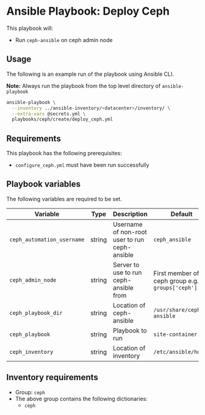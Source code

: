 # Ansible Playbook: Deploy Ceph

This playbook will:

- Run `ceph-ansible` on ceph admin node

## Usage

The following is an example run of the playbook using Ansible CLI.

**Note:** Always run the playbook from the top level directory of `ansible-playbook`

```sh
ansible-playbook \
  --inventory ../ansible-inventory/<datacenter>/inventory/ \
  --extra-vars @secrets.yml \
  playbooks/ceph/create/deploy_ceph.yml
```

## Requirements

This playbook has the following prerequisites:

- `configure_ceph.yml` must have been run successfully

## Playbook variables

The following variables are required to be set.

| Variable | Type | Description | Default |
| -------- | ---- | ----------- | ------- |
| `ceph_automation_username` | string | Username of non-root user to run ceph-ansible | `ceph_ansible` |
| `ceph_admin_node` | string | Server to use to run ceph-ansible from | First member of ceph group e.g. `groups['ceph'].0` |
| `ceph_playbook_dir` | string | Location of ceph-ansible | `/usr/share/ceph-ansible` |
| `ceph_playbook` | string | Playbook to run | `site-container.yml` |
| `ceph_inventory` | string | Location of inventory | `/etc/ansible/hosts` |

## Inventory requirements

- Group: `ceph`
- The above group contains the following dictionaries:
  - `ceph`

